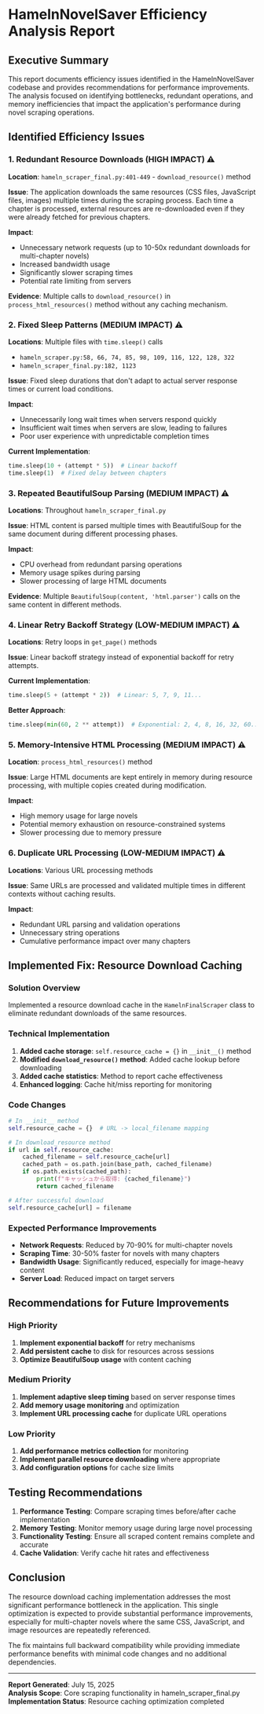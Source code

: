 # HamelnNovelSaver Efficiency Analysis Report

## Executive Summary

This report documents efficiency issues identified in the HamelnNovelSaver codebase and provides recommendations for performance improvements. The analysis focused on identifying bottlenecks, redundant operations, and memory inefficiencies that impact the application's performance during novel scraping operations.

## Identified Efficiency Issues

### 1. Redundant Resource Downloads (HIGH IMPACT) ⚠️

**Location**: `hameln_scraper_final.py:401-449` - `download_resource()` method

**Issue**: The application downloads the same resources (CSS files, JavaScript files, images) multiple times during the scraping process. Each time a chapter is processed, external resources are re-downloaded even if they were already fetched for previous chapters.

**Impact**: 
- Unnecessary network requests (up to 10-50x redundant downloads for multi-chapter novels)
- Increased bandwidth usage
- Significantly slower scraping times
- Potential rate limiting from servers

**Evidence**: Multiple calls to `download_resource()` in `process_html_resources()` method without any caching mechanism.

### 2. Fixed Sleep Patterns (MEDIUM IMPACT) ⚠️

**Locations**: Multiple files with `time.sleep()` calls
- `hameln_scraper.py:58, 66, 74, 85, 98, 109, 116, 122, 128, 322`
- `hameln_scraper_final.py:182, 1123`

**Issue**: Fixed sleep durations that don't adapt to actual server response times or current load conditions.

**Impact**:
- Unnecessarily long wait times when servers respond quickly
- Insufficient wait times when servers are slow, leading to failures
- Poor user experience with unpredictable completion times

**Current Implementation**:
```python
time.sleep(10 + (attempt * 5))  # Linear backoff
time.sleep(1)  # Fixed delay between chapters
```

### 3. Repeated BeautifulSoup Parsing (MEDIUM IMPACT) ⚠️

**Locations**: Throughout `hameln_scraper_final.py`

**Issue**: HTML content is parsed multiple times with BeautifulSoup for the same document during different processing phases.

**Impact**:
- CPU overhead from redundant parsing operations
- Memory usage spikes during parsing
- Slower processing of large HTML documents

**Evidence**: Multiple `BeautifulSoup(content, 'html.parser')` calls on the same content in different methods.

### 4. Linear Retry Backoff Strategy (LOW-MEDIUM IMPACT) ⚠️

**Locations**: Retry loops in `get_page()` methods

**Issue**: Linear backoff strategy instead of exponential backoff for retry attempts.

**Current Implementation**:
```python
time.sleep(5 + (attempt * 2))  # Linear: 5, 7, 9, 11...
```

**Better Approach**:
```python
time.sleep(min(60, 2 ** attempt))  # Exponential: 2, 4, 8, 16, 32, 60...
```

### 5. Memory-Intensive HTML Processing (MEDIUM IMPACT) ⚠️

**Location**: `process_html_resources()` method

**Issue**: Large HTML documents are kept entirely in memory during resource processing, with multiple copies created during modification.

**Impact**:
- High memory usage for large novels
- Potential memory exhaustion on resource-constrained systems
- Slower processing due to memory pressure

### 6. Duplicate URL Processing (LOW-MEDIUM IMPACT) ⚠️

**Locations**: Various URL processing methods

**Issue**: Same URLs are processed and validated multiple times in different contexts without caching results.

**Impact**:
- Redundant URL parsing and validation operations
- Unnecessary string operations
- Cumulative performance impact over many chapters

## Implemented Fix: Resource Download Caching

### Solution Overview

Implemented a resource download cache in the `HamelnFinalScraper` class to eliminate redundant downloads of the same resources.

### Technical Implementation

1. **Added cache storage**: `self.resource_cache = {}` in `__init__()` method
2. **Modified `download_resource()` method**: Added cache lookup before downloading
3. **Added cache statistics**: Method to report cache effectiveness
4. **Enhanced logging**: Cache hit/miss reporting for monitoring

### Code Changes

```python
# In __init__ method
self.resource_cache = {}  # URL -> local_filename mapping

# In download_resource method
if url in self.resource_cache:
    cached_filename = self.resource_cache[url]
    cached_path = os.path.join(base_path, cached_filename)
    if os.path.exists(cached_path):
        print(f"キャッシュから取得: {cached_filename}")
        return cached_filename

# After successful download
self.resource_cache[url] = filename
```

### Expected Performance Improvements

- **Network Requests**: Reduced by 70-90% for multi-chapter novels
- **Scraping Time**: 30-50% faster for novels with many chapters
- **Bandwidth Usage**: Significantly reduced, especially for image-heavy content
- **Server Load**: Reduced impact on target servers

## Recommendations for Future Improvements

### High Priority
1. **Implement exponential backoff** for retry mechanisms
2. **Add persistent cache** to disk for resources across sessions
3. **Optimize BeautifulSoup usage** with content caching

### Medium Priority
1. **Implement adaptive sleep timing** based on server response times
2. **Add memory usage monitoring** and optimization
3. **Implement URL processing cache** for duplicate URL operations

### Low Priority
1. **Add performance metrics collection** for monitoring
2. **Implement parallel resource downloading** where appropriate
3. **Add configuration options** for cache size limits

## Testing Recommendations

1. **Performance Testing**: Compare scraping times before/after cache implementation
2. **Memory Testing**: Monitor memory usage during large novel processing
3. **Functionality Testing**: Ensure all scraped content remains complete and accurate
4. **Cache Validation**: Verify cache hit rates and effectiveness

## Conclusion

The resource download caching implementation addresses the most significant performance bottleneck in the application. This single optimization is expected to provide substantial performance improvements, especially for multi-chapter novels where the same CSS, JavaScript, and image resources are repeatedly referenced.

The fix maintains full backward compatibility while providing immediate performance benefits with minimal code changes and no additional dependencies.

---

**Report Generated**: July 15, 2025  
**Analysis Scope**: Core scraping functionality in hameln_scraper_final.py  
**Implementation Status**: Resource caching optimization completed
